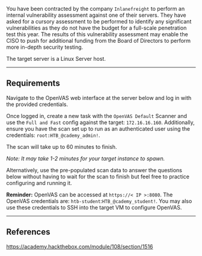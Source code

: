 You have been contracted by the company `Inlanefreight` to perform an internal vulnerability assessment against one of their servers. They have asked for a cursory assessment to be performed to identify any significant vulnerabilities as they do not have the budget for a full-scale penetration test this year. The results of this vulnerability assessment may enable the CISO to push for additional funding from the Board of Directors to perform more in-depth security testing.

The target server is a Linux Server host.

---

## Requirements

Navigate to the OpenVAS web interface at the server below and log in with the provided credentials.

Once logged in, create a new task with the `OpenVAS Default` Scanner and use the `Full and Fast` config against the target: `172.16.16.160`. Additionally, ensure you have the scan set up to run as an authenticated user using the credentials: `root:HTB_@cademy_admin!`.

The scan will take up to 60 minutes to finish.

_Note: It may take 1-2 minutes for your target instance to spawn._

Alternatively, use the pre-populated scan data to answer the questions below without having to wait for the scan to finish but feel free to practice configuring and running it.

**Reminder:** OpenVAS can be accessed at `https://< IP >:8080`. The OpenVAS credentials are: `htb-student`:`HTB_@cademy_student!`. You may also use these credentials to SSH into the target VM to configure OpenVAS.

---

## References

https://academy.hackthebox.com/module/108/section/1516